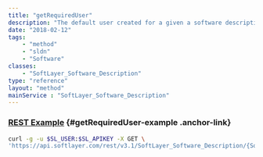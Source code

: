 ```yaml
---
title: "getRequiredUser"
description: "The default user created for a given a software description."
date: "2018-02-12"
tags:
    - "method"
    - "sldn"
    - "Software"
classes:
    - "SoftLayer_Software_Description"
type: "reference"
layout: "method"
mainService : "SoftLayer_Software_Description"
---
```


### [REST Example](#getRequiredUser-example) <a href="/article/rest/"><i class="fas fa-question"></i></a> {#getRequiredUser-example .anchor-link} 
```bash
curl -g -u $SL_USER:$SL_APIKEY -X GET \
'https://api.softlayer.com/rest/v3.1/SoftLayer_Software_Description/{SoftLayer_Software_DescriptionID}/getRequiredUser'
```
